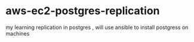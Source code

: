 # aws-ec2-postgres-replication
my learning replication in postgres , will use ansible to install postgress on machines 

